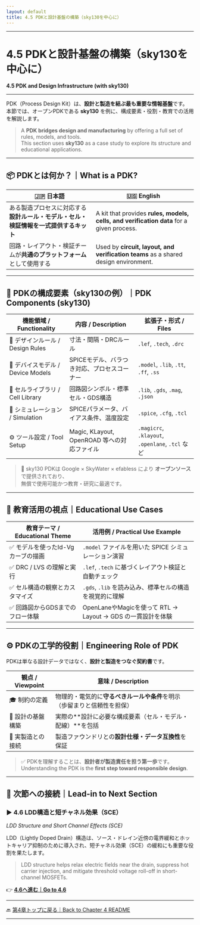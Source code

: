 ```yaml
---
layout: default
title: 4.5 PDKと設計基盤の構築（sky130を中心に）
---
```


---

# 4.5 PDKと設計基盤の構築（sky130を中心に）  
**4.5 PDK and Design Infrastructure (with sky130)**

---

PDK（Process Design Kit）は、**設計と製造を結ぶ最も重要な情報基盤**です。  
本節では、オープンPDKである **sky130** を例に、構成要素・役割・教育での活用を解説します。

> A **PDK bridges design and manufacturing** by offering a full set of rules, models, and tools.  
> This section uses **sky130** as a case study to explore its structure and educational applications.

---

## 📦 PDKとは何か？｜What is a PDK?

| 🇯🇵 日本語                                                                                 | 🇺🇸 English                                                                                 |
|------------------------------------------------------------------------------------------|--------------------------------------------------------------------------------------------|
| ある製造プロセスに対応する**設計ルール・モデル・セル・検証情報を一式提供するキット**    | A kit that provides **rules, models, cells, and verification data** for a given process.  |
| 回路・レイアウト・検証チームが**共通のプラットフォーム**として使用する                 | Used by **circuit, layout, and verification teams** as a shared design environment.        |

---

## 🧩 PDKの構成要素（sky130の例）｜PDK Components (sky130)

| 機能領域 / Functionality        | 内容 / Description                                        | 拡張子・形式 / Files                                  |
|----------------------------------|-----------------------------------------------------------|--------------------------------------------------------|
| 🧱 デザインルール / Design Rules | 寸法・間隔・DRCルール                                      | `.lef`, `.tech`, `.drc`                               |
| 🔋 デバイスモデル / Device Models | SPICEモデル、バラつき対応、プロセスコーナー                | `.model`, `.lib`, `.tt`, `.ff`, `.ss`                 |
| 🧩 セルライブラリ / Cell Library | 回路図シンボル・標準セル・GDS構造                          | `.lib`, `.gds`, `.mag`, `.json`                       |
| 🧪 シミュレーション / Simulation  | SPICEパラメータ、バイアス条件、温度設定                    | `.spice`, `.cfg`, `.tcl`                              |
| ⚙️ ツール設定 / Tool Setup        | Magic, KLayout, OpenROAD 等への対応ファイル                | `.magicrc`, `.klayout`, `.openlane`, `.tcl` など      |

> 📌 sky130 PDKは Google × SkyWater × efabless により **オープンソース**で提供されており、  
> 無償で使用可能かつ教育・研究に最適です。

---

## 🧠 教育活用の視点｜Educational Use Cases

| 教育テーマ / Educational Theme         | 活用例 / Practical Use Example                                      |
|----------------------------------------|----------------------------------------------------------------------|
| ✅ モデルを使ったId-Vgカーブの描画     | `.model` ファイルを用いた SPICE シミュレーション演習               |
| ✅ DRC / LVS の理解と実行               | `.lef`, `.tech` に基づくレイアウト検証と自動チェック                |
| ✅ セル構造の観察とカスタマイズ         | `.gds`, `.lib` を読み込み、標準セルの構造を視覚的に理解             |
| ✅ 回路図からGDSまでのフロー体験       | OpenLaneやMagicを使って RTL → Layout → GDS の一貫設計を体験        |

---

## ⚙ PDKの工学的役割｜Engineering Role of PDK

PDKは単なる設計データではなく、**設計と製造をつなぐ契約書**です。

| 観点 / Viewpoint         | 意味 / Description                                                                 |
|--------------------------|--------------------------------------------------------------------------------------|
| 🎓 制約の定義             | 物理的・電気的に**守るべきルールや条件**を明示（歩留まりと信頼性を担保）         |
| 🧱 設計の基盤構築         | 実際の**設計に必要な構成要素（セル・モデル・配線）**を包括                      |
| 🔄 実製造との接続         | 製造ファウンドリとの**設計仕様・データ互換性**を保証                             |

> ✅ PDKを理解することは、**設計者が製造責任を担う第一歩**です。  
> Understanding the PDK is the **first step toward responsible design**.

---

## 🔄 次節への接続｜Lead-in to Next Section

### ▶️ 4.6 LDD構造と短チャネル効果（SCE）  
_LDD Structure and Short Channel Effects (SCE)_

LDD（Lightly Doped Drain）構造は、ソース・ドレイン近傍の電界緩和とホットキャリア抑制のために導入され、短チャネル効果（SCE）の緩和にも重要な役割を果たします。

> LDD structure helps relax electric fields near the drain, suppress hot carrier injection, and mitigate threshold voltage roll-off in short-channel MOSFETs.

👉 [**4.6へ進む｜Go to 4.6**](4.6_LDD_and_SCE.md)

---

🔙 [第4章トップに戻る｜Back to Chapter 4 README](README.md)

---

